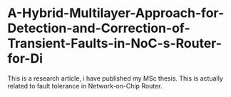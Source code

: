 # A-Hybrid-Multilayer-Approach-for-Detection-and-Correction-of-Transient-Faults-in-NoC-s-Router-for-Di
This is a research article, i have published my MSc thesis. This is actually related to fault tolerance in Network-on-Chip Router.
